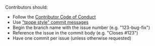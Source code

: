 Contributors should:

- Follow the [Contributor Code of Conduct](http://contributor-covenant.org/version/1/4/)
- Use ["tpope style" commit messages](http://tbaggery.com/2008/04/19/a-note-about-git-commit-messages.html)
- Begin the branch name with the issue number (e.g. "123-bug-fix")
- Reference the issue in the commit body (e.g. "Closes #123")
- Have one commit per issue (unless otherwise requested)
